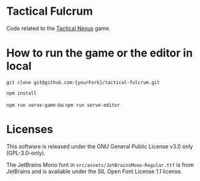 # Tactical Fulcrum

Code related to the [Tactical Nexus](https://store.steampowered.com/app/1141290/Tactical_Nexus/) game.

# How to run the game or the editor in local

`git clone git@github.com:{yourFork}/tactical-fulcrum.git`

`npm install`

`npm run serve-game` ou `npm run serve-editor`

# Licenses

This software is released under the GNU General Public License v3.0 only (GPL-3.0-only).

The JetBrains Mono font in `src/assets/JetBrainsMono-Regular.ttf` is from JetBrains and
is available under the SIL Open Font License 1.1 license.
